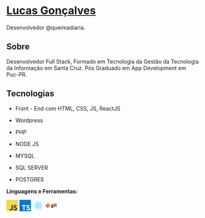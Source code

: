 # <a href="https://lucasgoncalves.dev" target="_blank">Lucas Gonçalves</a>

Desenvolvedor @queimadiaria.

## Sobre
Desenvolvedor Full Stack, 
Formado em Tecnologia da Gestão da Tecnologia da Informação em Santa Cruz.
Pós Graduado em App Development em Puc-PR.

## Tecnologias
- Front - End com HTML, CSS, JS, ReactJS
- Wordpress

- PHP
- NODE JS

- MYSQL
- SQL SERVER
- POSTGRES

**Linguagens e Ferramentas:**  

<code><img height="30" src="https://raw.githubusercontent.com/github/explore/80688e429a7d4ef2fca1e82350fe8e3517d3494d/topics/javascript/javascript.png"></code>
<code><img height="30" src="https://raw.githubusercontent.com/github/explore/80688e429a7d4ef2fca1e82350fe8e3517d3494d/topics/typescript/typescript.png"></code>
<code><img height="30" src="https://raw.githubusercontent.com/github/explore/80688e429a7d4ef2fca1e82350fe8e3517d3494d/topics/react/react.png"></code>
<code><img height="30" src="https://raw.githubusercontent.com/github/explore/80688e429a7d4ef2fca1e82350fe8e3517d3494d/topics/git/git.png"></code>
